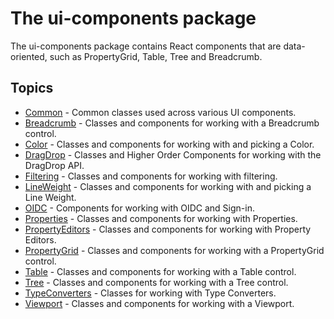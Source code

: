 # The ui-components package

The ui-components package contains React components that are data-oriented, such as PropertyGrid, Table, Tree and Breadcrumb.

## Topics

* [Common](./Common.md) - Common classes used across various UI components.
* [Breadcrumb](./Breadcrumb.md) - Classes and components for working with a Breadcrumb control.
* [Color](./Color.md) - Classes and components for working with and picking a Color.
* [DragDrop](./DragDrop.md) - Classes and Higher Order Components for working with the DragDrop API.
* [Filtering](./Filtering.md) - Classes and components for working with filtering.
* [LineWeight](./LineWeight.md) - Classes and components for working with and picking a Line Weight.
* [OIDC](./OIDC.md) - Components for working with OIDC and Sign-in.
* [Properties](./Properties.md) - Classes and components for working with Properties.
* [PropertyEditors](./PropertyEditors.md) - Classes and components for working with Property Editors.
* [PropertyGrid](./PropertyGrid.md) - Classes and components for working with a PropertyGrid control.
* [Table](./Table.md) - Classes and components for working with a Table control.
* [Tree](./Tree.md) - Classes and components for working with a Tree control.
* [TypeConverters](./TypeConverters.md) - Classes for working with Type Converters.
* [Viewport](./Viewport.md) - Classes and components for working with a Viewport.
